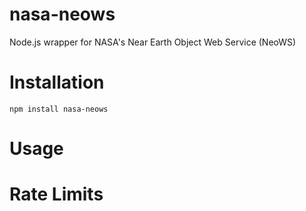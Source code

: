 # nasa-neows
Node.js wrapper for NASA's Near Earth Object Web Service (NeoWS)

# Installation
```
npm install nasa-neows
```

# Usage

# Rate Limits
